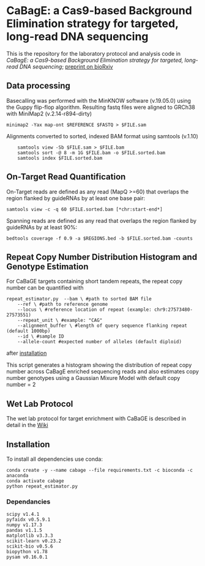 # CaBagE: a Cas9-based Background Elimination strategy for targeted, long-read DNA sequencing

This is the repository for the laboratory protocol and analysis code in *CaBagE: a Cas9-based Background Elimination strategy for targeted, long-read DNA sequencing*; [preprint on bioRxiv](https://www.biorxiv.org/content/10.1101/2020.10.13.337253v2)

## Data processing
Basecalling was performed with the MinKNOW software (v.19.05.0) using the Guppy flip-flop algorithm. Resulting fastq files were aligned to GRCh38 with MiniMap2 (v.2.14-r894-dirty)

`minimap2 -Yax map-ont $REFERENCE $FASTQ > $FILE.sam`

Alignments converted to sorted, indexed BAM format using samtools (v.1.10)
```
    samtools view -Sb $FILE.sam > $FILE.bam
    samtools sort -@ 8 -m 1G $FILE.bam -o $FILE.sorted.bam
    samtools index $FILE.sorted.bam
```
## On-Target Read Quantification
On-Target reads are defined as any read (MapQ >=60) that overlaps the region flanked by guideRNAs by at least one base pair:

`samtools view -c -q 60 $FILE.sorted.bam [*chr:start-end*]`

Spanning reads are defined as any read that overlaps the region flanked by guideRNAs by at least 90%:

`bedtools coverage -f 0.9 -a $REGIONS.bed -b $FILE.sorted.bam -counts`

## Repeat Copy Number Distribution Histogram and Genotype Estimation

For CaBaGE targets containing short tandem repeats, the repeat copy number can be quantified with 
```
repeat_estimator.py  --bam \ #path to sorted BAM file
    --ref \ #path to reference genome
    --locus \ #reference location of repeat (example: chr9:27573480-27573551)
    --repeat_unit \ #example: "CAG"
    --alignment_buffer \ #length of query sequence flanking repeat (default 1000bp)
    --id \ #sample ID
    --allele-count #expected number of alleles (default diploid)
```

after [installation](#Installation)

This script generates a histogram showing the distribution of repeat copy number across CaBagE enriched sequencing reads and also estimates copy number genotypes using a Gaussian Mixure Model with default copy number = 2


## Wet Lab Protocol

The wet lab protocol for target enrichment with CaBaGE is described in detail in the [Wiki](https://github.com/adw222/CaBagE-manuscript/wiki)


## Installation

To install all dependencies use conda:

```
conda create -y --name cabage --file requirements.txt -c bioconda -c anaconda
conda activate cabage
python repeat_estimator.py
```
### Dependancies

    scipy v1.4.1
    pyfaidx v0.5.9.1
    numpy v1.17.3
    pandas v1.1.5
    matplotlib v3.3.3
    scikit-learn v0.23.2
    scikit-bio v0.5.6
    biopython v1.78
    pysam v0.16.0.1
